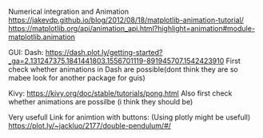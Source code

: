 Numerical integration and Animation
https://jakevdp.github.io/blog/2012/08/18/matplotlib-animation-tutorial/
https://matplotlib.org/api/animation_api.html?highlight=animation#module-matplotlib.animation


GUI:
Dash: https://dash.plot.ly/getting-started?_ga=2.131247375.1841441803.1556701119-891945707.1542423910
First check whether animations in Dash are possible(dont think they are so mabee look for another package for guis)

Kivy: https://kivy.org/doc/stable/tutorials/pong.html
Also first check whether animations are possilbe (i think they should be)


Very usefull Link for animtion with buttons: (Using plotly might be usefull)
https://plot.ly/~jackluo/2177/double-pendulum/#/


